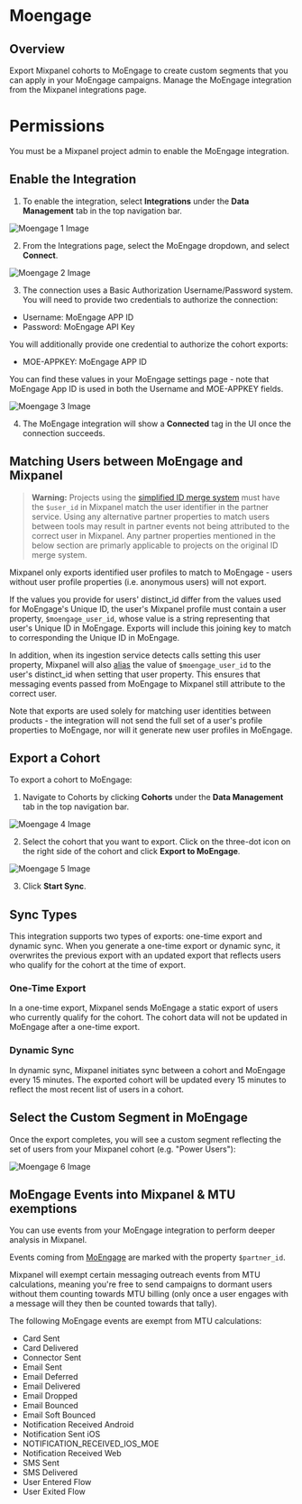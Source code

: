 # Moengage


## Overview

Export Mixpanel cohorts to MoEngage to create custom segments that you can apply in your MoEngage campaigns. Manage the MoEngage integration from the Mixpanel integrations page.

# Permissions

You must be a Mixpanel project admin to enable the MoEngage integration.

## Enable the Integration

1. To enable the integration, select **Integrations** under the **Data Management** tab in the top navigation bar.

![Moengage 1 Image](/moengage1.png)

2. From the Integrations page, select the MoEngage dropdown, and select **Connect**.

![Moengage 2 Image](/moengage2.png)

3. The connection uses a Basic Authorization Username/Password system. You will need to provide two credentials to authorize the connection:

- Username: MoEngage APP ID
- Password: MoEngage API Key

You will additionally provide one credential to authorize the cohort exports:

- MOE-APPKEY: MoEngage APP ID

You can find these values in your MoEngage settings page - note that MoEngage App ID is used in both the Username and MOE-APPKEY fields.

![Moengage 3 Image](/moengage3.png)

4. The MoEngage integration will show a **Connected** tag in the UI once the connection succeeds.

## Matching Users between MoEngage and Mixpanel

> **Warning:** Projects using the [simplified ID merge system](/docs/tracking/how-tos/identifying-users#simplified-vs-original-id-merge) must have the `$user_id` in Mixpanel match the user identifier in the partner service. Using any alternative partner properties to match users between tools may result in partner events not being attributed to the correct user in Mixpanel. Any partner properties mentioned in the below section are primarly applicable to projects on the original ID merge system.


Mixpanel only exports identified user profiles to match to MoEngage - users without user profile properties (i.e. anonymous users) will not export.

If the values you provide for users' distinct_id differ from the values used for MoEngage's Unique ID, the user's Mixpanel profile must contain a user property, `$moengage_user_id`, whose value is a string representing that user's Unique ID in MoEngage. Exports will include this joining key to match to corresponding the Unique ID in MoEngage.

In addition, when its ingestion service detects calls setting this user property, Mixpanel will also [alias](https://developer.mixpanel.com/reference/import-events#create_alias) the value of `$moengage_user_id` to the user's distinct_id when setting that user property. This ensures that messaging events passed from MoEngage to Mixpanel still attribute to the correct user.

Note that exports are used solely for matching user identities between products - the integration will not send the full set of a user's profile properties to MoEngage, nor will it generate new user profiles in MoEngage.

## Export a Cohort

To export a cohort to MoEngage:

1. Navigate to Cohorts by clicking **Cohorts** under the **Data Management** tab in the top navigation bar.

![Moengage 4 Image](/moengage4.png)

2. Select the cohort that you want to export. Click on the three-dot icon on the right side of the cohort and click **Export to MoEngage**.

![Moengage 5 Image](/moengage5.png)

3. Click **Start Sync**.

## Sync Types
This integration supports two types of exports: one-time export and dynamic sync. When you generate a one-time export or dynamic sync, it overwrites the previous export with an updated export that reflects users who qualify for the cohort at the time of export.

### One-Time Export
In a one-time export, Mixpanel sends MoEngage a static export of users who currently qualify for the cohort. The cohort data will not be updated in MoEngage after a one-time export.

### Dynamic Sync
In dynamic sync, Mixpanel initiates sync between a cohort and MoEngage every 15 minutes. The exported cohort will be updated every 15 minutes to reflect the most recent list of users in a cohort.

## Select the Custom Segment in MoEngage
Once the export completes, you will see a custom segment reflecting the set of users from your Mixpanel cohort (e.g. "Power Users"):

![Moengage 6 Image](/moengage6.png)

## MoEngage Events into Mixpanel & MTU exemptions
You can use events from your MoEngage integration to perform deeper analysis in Mixpanel. 

Events coming from [MoEngage](https://partners.moengage.com/hc/en-us/articles/4410027746836-Mixpanel#01FV1SH74WTY3WKJH7Z6TV85Y3) are marked with the property `$partner_id`.

Mixpanel will exempt certain messaging outreach events from MTU calculations, meaning you're free to send campaigns to dormant users without them counting towards MTU billing (only once a user engages with a message will they then be counted towards that tally).

The following MoEngage events are exempt from MTU calculations:

- Card Sent
- Card Delivered
- Connector Sent
- Email Sent
- Email Deferred
- Email Delivered
- Email Dropped
- Email Bounced
- Email Soft Bounced
- Notification Received Android
- Notification Sent iOS
- NOTIFICATION_RECEIVED_IOS_MOE
- Notification Received Web
- SMS Sent
- SMS Delivered
- User Entered Flow
- User Exited Flow
